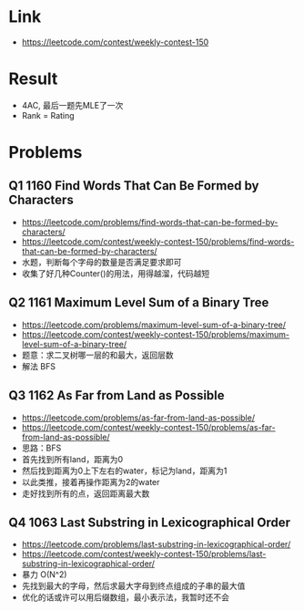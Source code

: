# Link
- https://leetcode.com/contest/weekly-contest-150

# Result
- 4AC, 最后一题先MLE了一次
- Rank
= Rating

# Problems
## Q1 1160 Find Words That Can Be Formed by Characters
- https://leetcode.com/problems/find-words-that-can-be-formed-by-characters/
- https://leetcode.com/contest/weekly-contest-150/problems/find-words-that-can-be-formed-by-characters/
- 水题，判断每个字母的数量是否满足要求即可
- 收集了好几种Counter()的用法，用得越溜，代码越短

## Q2 1161 Maximum Level Sum of a Binary Tree
- https://leetcode.com/problems/maximum-level-sum-of-a-binary-tree/
- https://leetcode.com/contest/weekly-contest-150/problems/maximum-level-sum-of-a-binary-tree/
- 题意：求二叉树哪一层的和最大，返回层数
- 解法 BFS

## Q3 1162 As Far from Land as Possible
- https://leetcode.com/problems/as-far-from-land-as-possible/
- https://leetcode.com/contest/weekly-contest-150/problems/as-far-from-land-as-possible/
- 思路：BFS
- 首先找到所有land，距离为0
- 然后找到距离为0上下左右的water，标记为land，距离为1
- 以此类推，接着再操作距离为2的water
- 走好找到所有的点，返回距离最大数

## Q4 1063 Last Substring in Lexicographical Order
- https://leetcode.com/problems/last-substring-in-lexicographical-order/
- https://leetcode.com/contest/weekly-contest-150/problems/last-substring-in-lexicographical-order/
- 暴力 O(N^2)
- 先找到最大的字母，然后求最大字母到终点组成的子串的最大值
- 优化的话或许可以用后缀数组，最小表示法，我暂时还不会